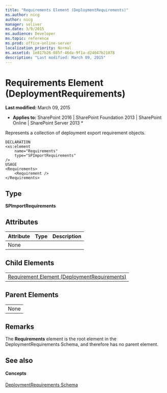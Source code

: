 ```yaml
---
title: "Requirements Element (DeploymentRequirements)"
ms.author: nicg
author: nicg
manager: soliver
ms.date: 3/9/2015
ms.audience: Developer
ms.topic: reference
ms.prod: office-online-server
localization_priority: Normal
ms.assetid: 1e817b26-085f-46da-9f1a-d24047b21078
description: "Last modified: March 09, 2015"
---
```


# Requirements Element (DeploymentRequirements)

 **Last modified:** March 09, 2015 
  
 * **Applies to:** SharePoint 2016 | SharePoint Foundation 2013 | SharePoint Online | SharePoint Server 2013 * 
  
Represents a collection of deployment export requirement objects.
  
```
DECLARATION
<xs:element 
    name="Requirements" 
    type="SPImportRequirements" 
/>
USAGE
<Requirements>
    <Requirement />
</Requirements>

```

## Type

 **SPImportRequirements**
  
## Attributes

|**Attribute**|**Type**|**Description**|
|:-----|:-----|:-----|
|None  <br/> |||
   
## Child Elements

||
|:-----|
|[Requirement Element (DeploymentRequirements)](requirement-element-deploymentrequirements.md)|
   
## Parent Elements

||
|:-----|
|None |
   
## Remarks

The **Requirements** element is the root element in the DeploymentRequirements Schema, and therefore has no parent element. 
  
## See also

#### Concepts

[DeploymentRequirements Schema](deploymentrequirements-schema.md)

